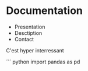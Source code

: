 # Documentation
* Presentation
* Desctiption
* Contact
<p>C'est hyper interressant</p>
´´´ python
import pandas as pd

```
